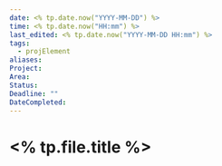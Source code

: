 ```yaml
---
date: <% tp.date.now("YYYY-MM-DD") %>
time: <% tp.date.now("HH:mm") %>
last_edited: <% tp.date.now("YYYY-MM-DD HH:mm") %>
tags:
  - projElement
aliases: 
Project: 
Area: 
Status: 
Deadline: ""
DateCompleted:
---
```

# <% tp.file.title %>
